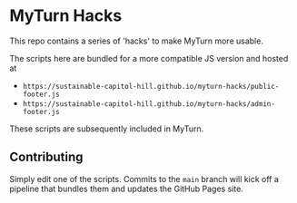 # MyTurn Hacks

This repo contains a series of 'hacks' to make MyTurn more usable.

The scripts here are bundled for a more compatible JS version and hosted at

- `https://sustainable-capitol-hill.github.io/myturn-hacks/public-footer.js`
- `https://sustainable-capitol-hill.github.io/myturn-hacks/admin-footer.js`

These scripts are subsequently included in MyTurn.

## Contributing

Simply edit one of the scripts. Commits to the `main` branch will kick off a
pipeline that bundles them and updates the GitHub Pages site.
